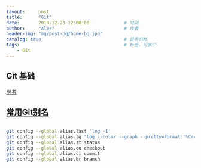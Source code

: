 ```yaml
---
layout:     post         
title:      "Git"
date:       2019-12-23 12:00:00             # 时间
author:     "Alex"                          # 作者
header-img: "mg/post-bg/home-bg.jpg"
catalog: true                               # 是否归档
tags:                                       # 标签，可多个
    - Git
---
```


## Git 基础

[参考](https://git-scm.com/book/en/v2/Git-Basics-Getting-a-Git-Repository)

## [常用Git别名](https://git-scm.com/book/en/v2/Git-Basics-Git-Aliases)

```sh

git config --global alias.last 'log -1'
git config --global alias.lg "log --color --graph --pretty=format:'%Cred%h%Creset -%C(yellow)%d%Creset %s %Cgreen(%cr) %C(bold blue)<%an>%Creset' --abbrev-commit"
git config --global alias.st status
git config --global alias.co checkout
git config --global alias.ci commit
git config --global alias.br branch

```
